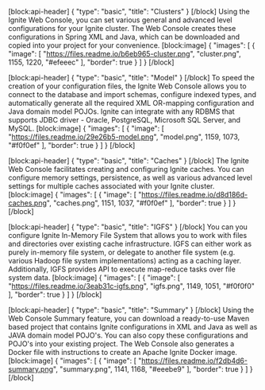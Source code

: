 [block:api-header]
{
  "type": "basic",
  "title": "Clusters"
}
[/block]
Using the Ignite Web Console, you can set various general and advanced level configurations for your Ignite cluster. The Web Console creates these configurations in Spring XML and Java, which can be downloaded and copied into your project for your convenience.
[block:image]
{
  "images": [
    {
      "image": [
        "https://files.readme.io/b6eb965-cluster.png",
        "cluster.png",
        1155,
        1220,
        "#efeeec"
      ],
      "border": true
    }
  ]
}
[/block]

[block:api-header]
{
  "type": "basic",
  "title": "Model"
}
[/block]
To speed the creation of your configuration files, the Ignite Web Console allows you to connect to the database and import schemas, configure indexed types, and automatically generate all the required XML OR-mapping configuration and Java domain model POJOs. Ignite can integrate with any RDBMS that supports JDBC driver - Oracle, PostgreSQL, Microsoft SQL Server, and MySQL.
[block:image]
{
  "images": [
    {
      "image": [
        "https://files.readme.io/29e26b5-model.png",
        "model.png",
        1159,
        1073,
        "#f0f0ef"
      ],
      "border": true
    }
  ]
}
[/block]

[block:api-header]
{
  "type": "basic",
  "title": "Caches"
}
[/block]
The Ignite Web Console facilitates creating and configuring Ignite caches. You can configure memory settings, persistence, as well as various advanced level settings for multiple caches associated with your Ignite cluster.
[block:image]
{
  "images": [
    {
      "image": [
        "https://files.readme.io/d8d186d-caches.png",
        "caches.png",
        1151,
        1037,
        "#f0f0ef"
      ],
      "border": true
    }
  ]
}
[/block]

[block:api-header]
{
  "type": "basic",
  "title": "IGFS"
}
[/block]
You can you configure Ignite In-Memory File System that allows you to work with files and directories over existing cache infrastructure. IGFS can either work as purely in-memory file system, or delegate to another file system (e.g. various Hadoop file system implementations) acting as a caching layer. Additionally, IGFS provides API to execute map-reduce tasks over file system data.
[block:image]
{
  "images": [
    {
      "image": [
        "https://files.readme.io/3eab31c-igfs.png",
        "igfs.png",
        1149,
        1051,
        "#f0f0f0"
      ],
      "border": true
    }
  ]
}
[/block]

[block:api-header]
{
  "type": "basic",
  "title": "Summary"
}
[/block]
Using the Web Console Summary feature, you can download a ready-to-use Maven based project that contains Ignite configurations in XML and Java as well as JAVA domain model POJO's. You can also copy these configurations and POJO's into your existing project. The Web Console also generates a Docker file with instructions to create an Apache Ignite Docker image.
[block:image]
{
  "images": [
    {
      "image": [
        "https://files.readme.io/f2db4d6-summary.png",
        "summary.png",
        1141,
        1168,
        "#eeebe9"
      ],
      "border": true
    }
  ]
}
[/block]
